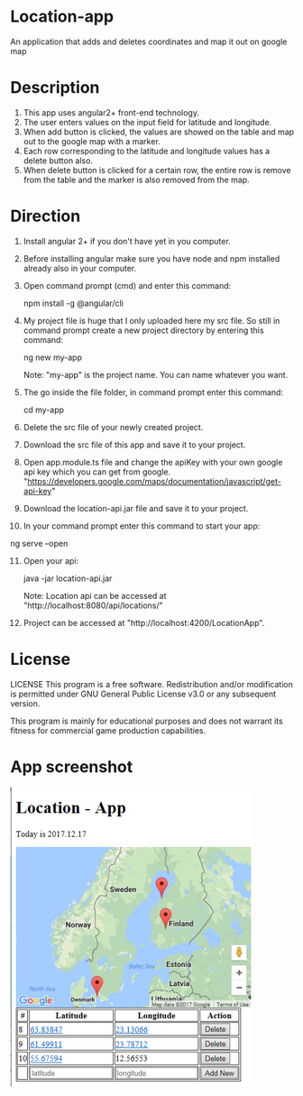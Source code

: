 # Location-app
An application that adds and deletes coordinates and map it out on google map

# Description
1. This app uses angular2+ front-end technology.
2. The user enters values on the input field for latitude and longitude.
3. When add button is clicked, the values are showed on the table and map out to the google map with a marker.
4. Each row corresponding to the latitude and longitude values has a delete button also.
5. When delete button is clicked for a certain row, the entire row is remove from the table and the marker is also removed from the map.


# Direction

1. Install angular 2+ if you don't have yet in you computer.
2. Before installing angular make sure you have node and npm installed already also in your computer.  
3. Open command prompt (cmd) and enter this command:
   
   npm install -g @angular/cli
4. My project file is huge that I only uploaded here my src file. So still in command prompt create a new project directory by entering this command:
   
   ng new my-app
   
   Note: "my-app" is the project name.  You can name whatever you want.
5. The go inside the file folder, in command prompt enter this command:

   cd my-app
 
6. Delete the src file of your newly created project.
7. Download the src file of this app and save it to your project.
8. Open app.module.ts file and change the apiKey with your own google api key which you can get from google.      
   "https://developers.google.com/maps/documentation/javascript/get-api-key"
9. Download the location-api.jar file and save it to your project.
10. In your command prompt enter this command to start your app:

   ng serve –open
   
11. Open your api:
  
    java -jar location-api.jar
    
    Note: Location api can be accessed at "http://localhost:8080/api/locations/"
12. Project can be accessed at "http://localhost:4200/LocationApp".

# License
LICENSE This program is a free software. Redistribution and/or modification is permitted under GNU General Public License v3.0 or any subsequent version.

This program is mainly for educational purposes and does not warrant its fitness for commercial game production capabilities.

# App screenshot
![Alt text](https://github.com/annviitala/location-app/blob/master/app_screenhot.png?raw=true "Optional Title")



